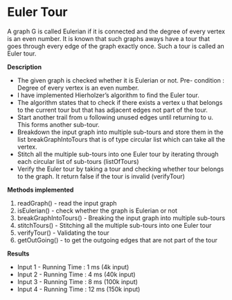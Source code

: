 # Euler Tour

A graph G is called Eulerian if it is connected and the degree of every vertex is an even number. It is known that such graphs aways have a tour that goes through every edge of the graph exactly once. Such a tour is called an Euler tour.

**Description**
- The given graph is checked whether it is Eulerian or not. Pre- condition : Degree of every vertex is an even number.
- I have implemented Hierholzer’s algorithm to find the Euler tour.
- The algorithm states that to check if there exists a vertex u that belongs to the current tour but that has adjacent edges not part of the tour.
- Start another trail from u following unused edges until returning to u. This forms another sub-tour.
- Breakdown the input graph into multiple sub-tours and store them in the list breakGraphIntoTours that is of type circular list which can take all the vertex.
- Stitch all the multiple sub-tours into one Euler tour by iterating through each circular list of sub-tours (listOfTours)
- Verify the Euler tour by taking a tour and checking whether tour belongs to the graph. It return false if the tour is invalid (verifyTour)

**Methods implemented**
1. readGraph() - read the input graph
2. isEulerian() - check whether the graph is Eulerian or not
3. breakGraphIntoTours() - Breaking the input graph into multiple sub-tours
4. stitchTours() - Stitching all the multiple sub-tours into one Euler tour
5. verifyTour() - Validating the tour
6. getOutGoing() - to get the outgoing edges that are not part of the tour

**Results**
- Input 1 - Running Time : 1 ms (4k input)
- Input 2 - Running Time : 4 ms (40k input)
- Input 3 - Running Time : 8 ms (100k input)
- Input 4 - Running Time : 12 ms (150k input)
